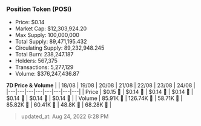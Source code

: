 
  ### Position Token (POSI)
  - Price: $0.14
  - Market Cap: $12,303,924.20
  - Max Supply: 100,000,000
  - Total Supply: 89,471,195.432
  - Circulating Supply: 89,232,948.245
  - Total Burn: 238,247.187
  - Holders: 567,375
  - Transactions: 5,277,129
  - Volume: $376,247,436.87

  **7D Price & Volume**
  | | 18&#x2F;08 | 19&#x2F;08 | 20&#x2F;08 | 21&#x2F;08 | 22&#x2F;08 | 23&#x2F;08 | 24&#x2F;08 |
  |---|---|---|---|---|---|---|---|
  | Price | $0.15 🔻 | $0.14 🔻 | $0.14 🔻 | $0.14 🚀 | $0.14 🔻 | $0.14 🔻 | $0.14 🔻 |
  | Volume | 85.91K 🔻 | 126.74K 🚀 | 58.71K 🔻 | 85.82K 🚀 | 60.41K 🔻 | 48.8K 🔻 | 68.28K 🚀 |

  > updated_at: Aug 24, 2022 6:28 PM
